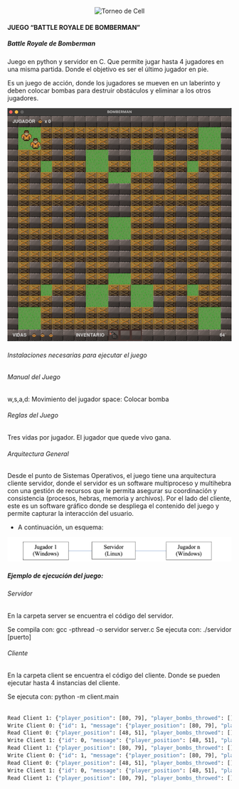 <p align="center">
    <a>
        <img src="https://images-wixmp-ed30a86b8c4ca887773594c2.wixmp.com/f/4862cebc-a29e-43c8-a9df-5b0889d30ed4/df6ii6o-859bcbab-fdf0-41c3-ab39-87ee634545fa.png?token=eyJ0eXAiOiJKV1QiLCJhbGciOiJIUzI1NiJ9.eyJzdWIiOiJ1cm46YXBwOjdlMGQxODg5ODIyNjQzNzNhNWYwZDQxNWVhMGQyNmUwIiwiaXNzIjoidXJuOmFwcDo3ZTBkMTg4OTgyMjY0MzczYTVmMGQ0MTVlYTBkMjZlMCIsIm9iaiI6W1t7InBhdGgiOiJcL2ZcLzQ4NjJjZWJjLWEyOWUtNDNjOC1hOWRmLTViMDg4OWQzMGVkNFwvZGY2aWk2by04NTliY2JhYi1mZGYwLTQxYzMtYWIzOS04N2VlNjM0NTQ1ZmEucG5nIn1dXSwiYXVkIjpbInVybjpzZXJ2aWNlOmZpbGUuZG93bmxvYWQiXX0.Zc7hONno1P9pdPckPPhppidyW1wu0s9T9wKjlRdwIo8"     width="600" alt="Torneo de Cell" />
    </a>
</p>   


#### JUEGO “BATTLE ROYALE DE BOMBERMAN”
##### Battle Royale de Bomberman 


Juego en python y servidor en C. Que permite jugar hasta 4 jugadores en una misma partida. Donde el objetivo es ser el último jugador en pie.

Es un juego de acción, donde los jugadores se mueven en un laberinto y deben colocar bombas para destruir obstáculos y eliminar a los otros jugadores.

![Juego en ejecucion](./src/assets/img/game_v0.5.png)


###### Instalaciones necesarias para ejecutar el juego

###### Manual del Juego

w,s,a,d: Movimiento del jugador
space: Colocar bomba

###### Reglas del Juego

Tres vidas por jugador.
El jugador que quede vivo gana.

###### Arquitectura General 
 
Desde el punto de Sistemas Operativos, el juego tiene una arquitectura cliente servidor, donde el servidor es un software multiproceso y multihebra con una gestión de recursos que le permita asegurar su coordinación y consistencia (procesos, hebras, memoria y archivos). Por el lado del cliente, este es un software gráfico donde se despliega el contenido del juego y permite capturar la interacción del usuario. 
 - A continuación, un esquema: 

![Arquitectura](./src/assets/img/arquitectura_juego.png)
 
##### Ejemplo de ejecución del juego: 

###### Servidor

En la carpeta server se encuentra el código del servidor.

Se compila con: gcc -pthread -o servidor server.c
Se ejecuta con: ./servidor [puerto]

###### Cliente

En la carpeta client se encuentra el código del cliente. Donde se pueden ejecutar hasta 4 instancias del cliente.

Se ejecuta con: python -m client.main

```bash

Read Client 1: {"player_position": [80, 79], "player_bombs_throwed": [], "player_direction": "down"}
Write Client 0: {"id": 1, "message": {"player_position": [80, 79], "player_bombs_throwed": [], "player_direction": "down"}}
Read Client 0: {"player_position": [48, 51], "player_bombs_throwed": [], "player_direction": "down"}
Write Client 1: {"id": 0, "message": {"player_position": [48, 51], "player_bombs_throwed": [], "player_direction": "down"}}
Read Client 1: {"player_position": [80, 79], "player_bombs_throwed": [], "player_direction": "down"}
Write Client 0: {"id": 1, "message": {"player_position": [80, 79], "player_bombs_throwed": [], "player_direction": "down"}}
Read Client 0: {"player_position": [48, 51], "player_bombs_throwed": [], "player_direction": "down"}
Write Client 1: {"id": 0, "message": {"player_position": [48, 51], "player_bombs_throwed": [], "player_direction": "down"}}
Read Client 1: {"player_position": [80, 79], "player_bombs_throwed": [], "player_direction": "down"}

```